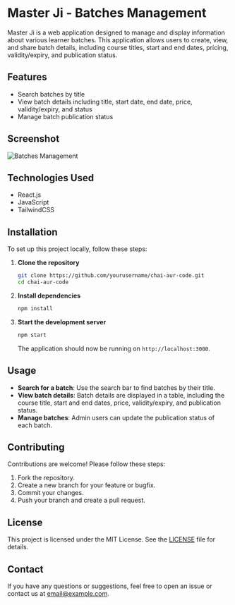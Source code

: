 # Master Ji - Batches Management

Master Ji is a web application designed to manage and display information about various learner batches. This application allows users to create, view, and share batch details, including course titles, start and end dates, pricing, validity/expiry, and publication status.

## Features

- Search batches by title
- View batch details including title, start date, end date, price, validity/expiry, and status
- Manage batch publication status

## Screenshot

![Batches Management](./image.png)

## Technologies Used

- React.js
- JavaScript
- TailwindCSS

## Installation

To set up this project locally, follow these steps:

1. **Clone the repository**

   ```sh
   git clone https://github.com/yourusername/chai-aur-code.git
   cd chai-aur-code
   ```

2. **Install dependencies**

   ```sh
   npm install
   ```

3. **Start the development server**

   ```sh
   npm start
   ```

   The application should now be running on `http://localhost:3000`.

## Usage

- **Search for a batch**: Use the search bar to find batches by their title.
- **View batch details**: Batch details are displayed in a table, including the course title, start and end dates, price, validity/expiry, and publication status.
- **Manage batches**: Admin users can update the publication status of each batch.

## Contributing

Contributions are welcome! Please follow these steps:

1. Fork the repository.
2. Create a new branch for your feature or bugfix.
3. Commit your changes.
4. Push your branch and create a pull request.

## License

This project is licensed under the MIT License. See the [LICENSE](LICENSE) file for details.

## Contact

If you have any questions or suggestions, feel free to open an issue or contact us at [email@example.com](mailto:email@example.com).
